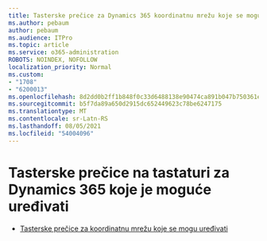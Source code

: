 ```yaml
---
title: Tasterske prečice za Dynamics 365 koordinatnu mrežu koje se mogu uređivati
ms.author: pebaum
author: pebaum
ms.audience: ITPro
ms.topic: article
ms.service: o365-administration
ROBOTS: NOINDEX, NOFOLLOW
localization_priority: Normal
ms.custom:
- "1708"
- "6200013"
ms.openlocfilehash: 8d2dd0b2ff1b848f0c33d6488138e90474ca891b047b750361ea509ddc5f535f
ms.sourcegitcommit: b5f7da89a650d2915dc652449623c78be6247175
ms.translationtype: MT
ms.contentlocale: sr-Latn-RS
ms.lasthandoff: 08/05/2021
ms.locfileid: "54004096"
---
```

# <a name="dynamics-365-editable-grid-keyboard-shortcuts"></a>Tasterske prečice na tastaturi za Dynamics 365 koje je moguće uređivati

* [Tasterske prečice za koordinatnu mrežu koje se mogu uređivati](https://docs.microsoft.com/dynamics365/customer-engagement/basics/keyboard-shortcuts#editable-grids-views)
